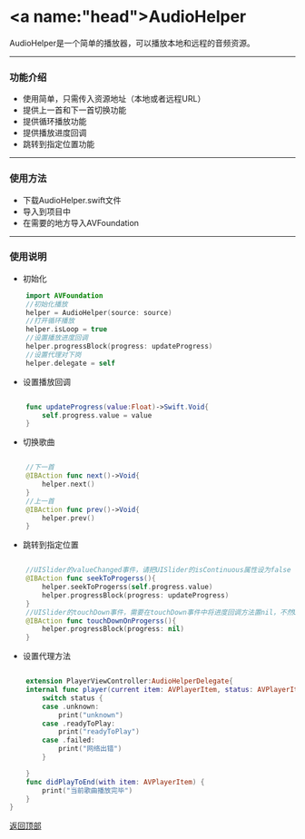 # <a name:"head">AudioHelper</a>

AudioHelper是一个简单的播放器，可以播放本地和远程的音频资源。

***

### 功能介绍
- 使用简单，只需传入资源地址（本地或者远程URL）
- 提供上一首和下一首切换功能
- 提供循环播放功能
- 提供播放进度回调
- 跳转到指定位置功能

***

### 使用方法
- 下载AudioHelper.swift文件
- 导入到项目中
- 在需要的地方导入AVFoundation

***

### 使用说明
- 初始化
``` swift
	import AVFoundation
	//初始化播放
    helper = AudioHelper(source: source)
    //打开循环播放
    helper.isLoop = true
    //设置播放进度回调
    helper.progressBlock(progress: updateProgress)
    //设置代理对下岗
    helper.delegate = self

```
- 设置播放回调
``` swift

	func updateProgress(value:Float)->Swift.Void{
        self.progress.value = value
    }

```
- 切换歌曲
``` swift

	//下一首
    @IBAction func next()->Void{
        helper.next()
    }
    //上一首
    @IBAction func prev()->Void{
        helper.prev()
    }

```
- 跳转到指定位置
``` swift

	//UISlider的valueChanged事件，请把UISlider的isContinuous属性设为false
    @IBAction func seekToProgerss(){
        helper.seekToProgerss(self.progress.value)
        helper.progressBlock(progress: updateProgress)
    }
    //UISlider的touchDown事件，需要在touchDown事件中将进度回调方法置nil，不然UISlider会出现跳动
    @IBAction func touchDownOnProgerss(){
        helper.progressBlock(progress: nil)
    }

```
- 设置代理方法
``` swift

	extension PlayerViewController:AudioHelperDelegate{
    internal func player(current item: AVPlayerItem, status: AVPlayerItemStatus) {
        switch status {
        case .unknown:
            print("unknown")
        case .readyToPlay:
            print("readyToPlay")
        case .failed:
            print("网络出错")
        }

    }
    func didPlayToEnd(with item: AVPlayerItem) {
        print("当前歌曲播放完毕")
    }
}

```
[返回顶部](#head)


